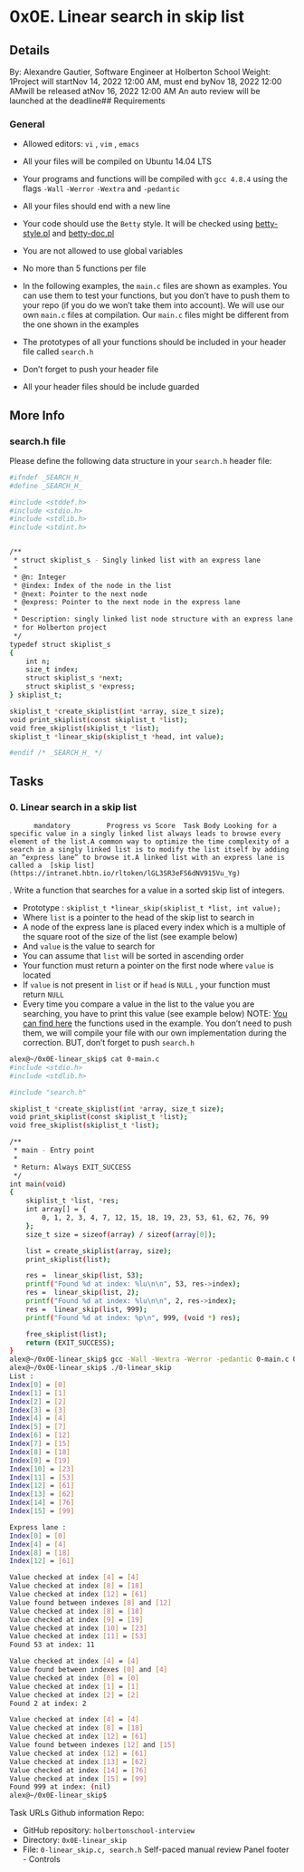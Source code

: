 # 0x0E. Linear search in skip list
## Details
 By: Alexandre Gautier, Software Engineer at Holberton School Weight: 1Project will startNov 14, 2022 12:00 AM, must end byNov 18, 2022 12:00 AMwill be released atNov 16, 2022 12:00 AM An auto review will be launched at the deadline## Requirements
### General
* Allowed editors:  ` vi ` ,  ` vim ` ,  ` emacs ` 
* All your files will be compiled on Ubuntu 14.04 LTS
* Your programs and functions will be compiled with  ` gcc 4.8.4 `  using the flags  ` -Wall `  ` -Werror `  ` -Wextra `  and  ` -pedantic ` 
* All your files should end with a new line
* Your code should use the  ` Betty `  style. It will be checked using [betty-style.pl](https://github.com/holbertonschool/Betty/blob/master/betty-style.pl) 
 and [betty-doc.pl](https://github.com/holbertonschool/Betty/blob/master/betty-doc.pl) 

* You are not allowed to use global variables
* No more than 5 functions per file
* In the following examples, the  ` main.c `  files are shown as examples. You can use them to test your functions, but you don’t have to push them to your repo (if you do we won’t take them into account). We will use our own  ` main.c `  files at compilation. Our  ` main.c `  files might be different from the one shown in the examples
* The prototypes of all your functions should be included in your header file called  ` search.h ` 
* Don’t forget to push your header file
* All your header files should be include guarded
## More Info
### search.h file
Please define the following data structure in your   ` search.h `   header file:
```bash
#ifndef _SEARCH_H_
#define _SEARCH_H_

#include <stddef.h>
#include <stdio.h>
#include <stdlib.h>
#include <stdint.h>


/**
 * struct skiplist_s - Singly linked list with an express lane
 *
 * @n: Integer
 * @index: Index of the node in the list
 * @next: Pointer to the next node
 * @express: Pointer to the next node in the express lane
 *
 * Description: singly linked list node structure with an express lane
 * for Holberton project
 */
typedef struct skiplist_s
{
    int n;
    size_t index;
    struct skiplist_s *next;
    struct skiplist_s *express;
} skiplist_t;

skiplist_t *create_skiplist(int *array, size_t size);
void print_skiplist(const skiplist_t *list);
void free_skiplist(skiplist_t *list);
skiplist_t *linear_skip(skiplist_t *head, int value);

#endif /* _SEARCH_H_ */

```
## Tasks
### 0. Linear search in a skip list
          mandatory         Progress vs Score  Task Body Looking for a specific value in a singly linked list always leads to browse every element of the list.A common way to optimize the time complexity of a search in a singly linked list is to modify the list itself by adding an “express lane” to browse it.A linked list with an express lane is called a  [skip list](https://intranet.hbtn.io/rltoken/lGL3SR3eFS6dNV915Vu_Yg) 
 .
Write a function that searches for a value in a sorted skip list of integers.
* Prototype :  ` skiplist_t *linear_skip(skiplist_t *list, int value); ` 
* Where  ` list `  is a pointer to the head of the skip list to search in
* A node of the express lane is placed every index which is a multiple of the square root of the size of the list (see example below)
* And  ` value `  is the value to search for
* You can assume that  ` list `  will be sorted in ascending order
* Your function must return a pointer on the first node where  ` value `  is located
* If  ` value `  is not present in  ` list `  or if  ` head `  is  ` NULL ` , your function must return  ` NULL ` 
* Every time you compare a value in the list to the value you are searching, you have to print this value (see example below)
NOTE:  [You can find here](https://intranet.hbtn.io/rltoken/H6JMx-aUZSlvuh2p2tvDhg) 
  the functions used in the example. You don’t need to push them, we will compile your file with our own implementation during the correction. BUT,  don’t forget to push  ` search.h ` 
```bash
alex@~/0x0E-linear_skip$ cat 0-main.c 
#include <stdio.h>
#include <stdlib.h>

#include "search.h"

skiplist_t *create_skiplist(int *array, size_t size);
void print_skiplist(const skiplist_t *list);
void free_skiplist(skiplist_t *list);

/**
 * main - Entry point
 *
 * Return: Always EXIT_SUCCESS
 */
int main(void)
{
    skiplist_t *list, *res;
    int array[] = {
        0, 1, 2, 3, 4, 7, 12, 15, 18, 19, 23, 53, 61, 62, 76, 99
    };
    size_t size = sizeof(array) / sizeof(array[0]);

    list = create_skiplist(array, size);
    print_skiplist(list);

    res =  linear_skip(list, 53);
    printf("Found %d at index: %lu\n\n", 53, res->index);
    res =  linear_skip(list, 2);
    printf("Found %d at index: %lu\n\n", 2, res->index);
    res =  linear_skip(list, 999);
    printf("Found %d at index: %p\n", 999, (void *) res);

    free_skiplist(list);
    return (EXIT_SUCCESS);
}
alex@~/0x0E-linear_skip$ gcc -Wall -Wextra -Werror -pedantic 0-main.c 0-linear_skip.c skiplist/*.c -lm -o 0-linear_skip
alex@~/0x0E-linear_skip$ ./0-linear_skip
List :
Index[0] = [0]
Index[1] = [1]
Index[2] = [2]
Index[3] = [3]
Index[4] = [4]
Index[5] = [7]
Index[6] = [12]
Index[7] = [15]
Index[8] = [18]
Index[9] = [19]
Index[10] = [23]
Index[11] = [53]
Index[12] = [61]
Index[13] = [62]
Index[14] = [76]
Index[15] = [99]

Express lane :
Index[0] = [0]
Index[4] = [4]
Index[8] = [18]
Index[12] = [61]

Value checked at index [4] = [4]
Value checked at index [8] = [18]
Value checked at index [12] = [61]
Value found between indexes [8] and [12]
Value checked at index [8] = [18]
Value checked at index [9] = [19]
Value checked at index [10] = [23]
Value checked at index [11] = [53]
Found 53 at index: 11

Value checked at index [4] = [4]
Value found between indexes [0] and [4]
Value checked at index [0] = [0]
Value checked at index [1] = [1]
Value checked at index [2] = [2]
Found 2 at index: 2

Value checked at index [4] = [4]
Value checked at index [8] = [18]
Value checked at index [12] = [61]
Value found between indexes [12] and [15]
Value checked at index [12] = [61]
Value checked at index [13] = [62]
Value checked at index [14] = [76]
Value checked at index [15] = [99]
Found 999 at index: (nil)
alex@~/0x0E-linear_skip$ 

```
 Task URLs  Github information Repo:
* GitHub repository:  ` holbertonschool-interview ` 
* Directory:  ` 0x0E-linear_skip ` 
* File:  ` 0-linear_skip.c, search.h ` 
 Self-paced manual review  Panel footer - Controls 
